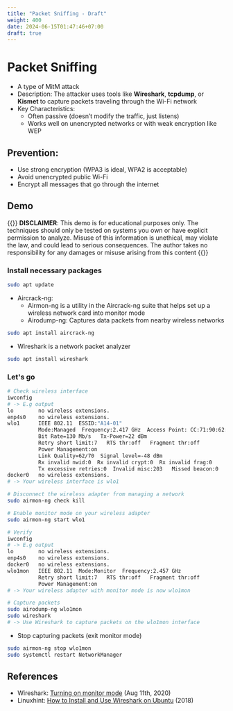```yaml
---
title: "Packet Sniffing - Draft"
weight: 400
date: 2024-06-15T01:47:46+07:00
draft: true
---
```


# Packet Sniffing

- A type of MitM attack
- Description: The attacker uses tools like **Wireshark**, **tcpdump**, or **Kismet** to capture packets traveling through the Wi-Fi network
- Key Characteristics:
    - Often passive (doesn’t modify the traffic, just listens)
    - Works well on unencrypted networks or with weak encryption like WEP

## Prevention:

- Use strong encryption (WPA3 is ideal, WPA2 is acceptable)
- Avoid unencrypted public Wi-Fi
- Encrypt all messages that go through the internet

## Demo

{{<hint danger>}}
**DISCLAIMER**: This demo is for educational purposes only. The techniques should only be tested on systems you own or have explicit permission to analyze. Misuse of this information is unethical, may violate the law, and could lead to serious consequences. The author takes no responsibility for any damages or misuse arising from this content
{{</hint>}}

### Install necessary packages

```sh
sudo apt update
```

- Aircrack-ng:
    - Airmon-ng is a utility in the Aircrack-ng suite that helps set up a wireless network card into monitor mode
    - Airodump-ng: Captures data packets from nearby wireless networks

```sh
sudo apt install aircrack-ng
```

- Wireshark is a network packet analyzer

```sh
sudo apt install wireshark
```

### Let's go

```sh
# Check wireless interface
iwconfig
# -> E.g output
lo        no wireless extensions.
enp4s0    no wireless extensions.
wlo1      IEEE 802.11  ESSID:"A14-01"  
          Mode:Managed  Frequency:2.417 GHz  Access Point: CC:71:90:62:9E:98   
          Bit Rate=130 Mb/s   Tx-Power=22 dBm   
          Retry short limit:7   RTS thr:off   Fragment thr:off
          Power Management:on
          Link Quality=62/70  Signal level=-48 dBm  
          Rx invalid nwid:0  Rx invalid crypt:0  Rx invalid frag:0
          Tx excessive retries:0  Invalid misc:203   Missed beacon:0
docker0   no wireless extensions.
# -> Your wireless interface is wlo1

# Disconnect the wireless adapter from managing a network
sudo airmon-ng check kill

# Enable monitor mode on your wireless adapter
sudo airmon-ng start wlo1

# Verify
iwconfig
# -> E.g output
lo        no wireless extensions.
enp4s0    no wireless extensions.
docker0   no wireless extensions.
wlo1mon   IEEE 802.11  Mode:Monitor  Frequency:2.457 GHz  
          Retry short limit:7   RTS thr:off   Fragment thr:off
          Power Management:on
# -> Your wireless adapter with monitor mode is now wlo1mon

# Capture packets
sudo airodump-ng wlo1mon
sudo wireshark
# -> Use Wireshark to capture packets on the wlo1mon interface
```

- Stop capturing packets (exit monitor mode)
```sh
sudo airmon-ng stop wlo1mon
sudo systemctl restart NetworkManager
```

## References

- Wireshark: [Turning on monitor mode](https://wiki.wireshark.org/CaptureSetup/WLAN#turning-on-monitor-mode) (Aug 11th, 2020)
- Linuxhint: [How to Install and Use Wireshark on Ubuntu](https://linuxhint.com/install_wireshark_ubuntu/) (2018)